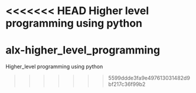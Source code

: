 <<<<<<< HEAD
Higher level programming using python
=======
# alx-higher_level_programming
Higher_level programming using python
>>>>>>> 5599ddde3fa9e497613031482d9bf217c36f99b2
